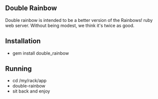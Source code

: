 ## Double Rainbow

Double rainbow is intended to be a better version of the Rainbows! ruby web server. Without being modest, we think it's twice as good.

## Installation

  * gem install double_rainbow
  
## Running
  
  * cd /my/rack/app
  * double-rainbow
  * sit back and enjoy
